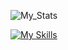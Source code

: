 ![My_Stats](https://github-profile-summary-cards.vercel.app/api/cards/profile-details?username=ShahirWardak&theme=github_dark)

[![My Skills](https://skillicons.dev/icons?i=angular,typescript,javascript,html,css,sass,jest,react,nextjs,django,java,azure,cs,git,github)](https://www.linkedin.com/in/shahir-wardak/)
<!--
**ShahirWardak/ShahirWardak** is a ✨ _special_ ✨ repository because its `README.md` (this file) appears on your GitHub profile.

Here are some ideas to get you started:

- 🔭 I’m currently working on ...
- 🌱 I’m currently learning ...
- 👯 I’m looking to collaborate on ...
- 🤔 I’m looking for help with ...
- 💬 Ask me about ...
- 📫 How to reach me: ...
- 😄 Pronouns: ...
- ⚡ Fun fact: ...
-->
